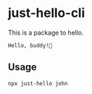 # just-hello-cli

This is a package to hello.

```
Hello, buddy!👋
```

## Usage

```
npx just-hello john
```
